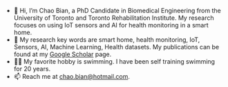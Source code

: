 - 👋 Hi, I’m Chao Bian, a PhD Candidate in Biomedical Engineering from the University of Toronto and Toronto Rehabilitation Institute. My research focuses on using IoT sensors and AI for health monitoring in a smart home. 
- 👀 My research key words are smart home, health monitoring, IoT, Sensors, AI, Machine Learning, Health datasets. My publications can be found at my [Google Scholar](https://scholar.google.com/citations?user=CFiJPawAAAAJ&hl=en) page.
- 🏊‍♂️ My favorite hobby is swimming. I have been self training swimming for 20 years. 
- 📫 Reach me at chao.bian@hotmail.com.

<!---
swimmingmachine/swimmingmachine is a ✨ special ✨ repository because its `README.md` (this file) appears on your GitHub profile.
You can click the Preview link to take a look at your changes.
--->
